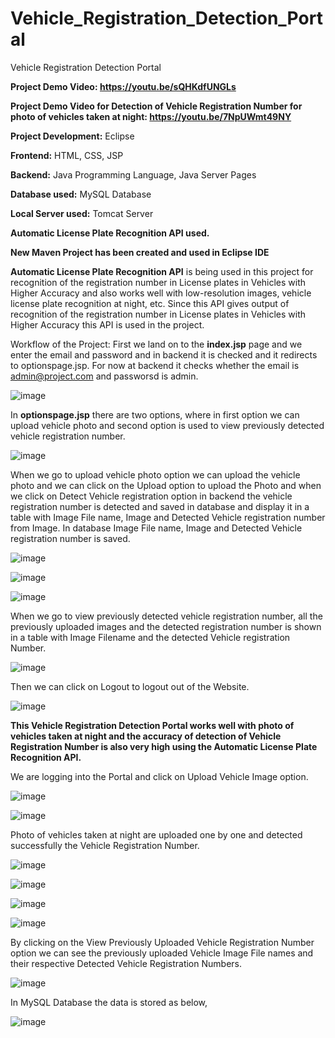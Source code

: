 # Vehicle_Registration_Detection_Portal
Vehicle Registration Detection Portal

**Project Demo Video: https://youtu.be/sQHKdfUNGLs**

**Project Demo Video for Detection of Vehicle Registration Number for photo of vehicles taken at night: https://youtu.be/7NpUWmt49NY**

**Project Development:** Eclipse

**Frontend:** HTML, CSS, JSP

**Backend:** Java Programming Language, Java Server Pages

**Database used:** MySQL Database

**Local Server used:** Tomcat Server

**Automatic License Plate Recognition API used.**

**New Maven Project has been created and used in Eclipse IDE**

**Automatic License Plate Recognition API** is being used in this project for recognition of the registration number in License plates in Vehicles with Higher Accuracy and also works well with low-resolution images, vehicle license plate recognition at night, etc. Since this API gives output of recognition of the registration number in License plates in Vehicles with Higher Accuracy this API is used in the project. 

Workflow of the Project:
First we land on to the **index.jsp** page and we enter the email and password and in backend it is checked and it redirects to optionspage.jsp. For now at backend it checks whether the email is admin@project.com and passworsd is admin. 

![image](https://github.com/Shriram-S-Projects/Vehicle_Registration_Detection_Portal/assets/148881882/53470dbd-445c-426b-baf3-bfc82e226ec5)

In **optionspage.jsp** there are two options, where in first option we can upload vehicle photo and second option is used to view previously detected vehicle registration number. 

![image](https://github.com/Shriram-S-Projects/Vehicle_Registration_Detection_Portal/assets/148881882/64152578-de8d-43f2-85a3-95225b1d6a94)

When we go to upload vehicle photo option we can upload the vehicle photo and we can click on the Upload option to upload the Photo and when we click on Detect Vehicle registration option in backend the vehicle registration number is detected and saved in database and display it in a table with Image File name, Image and Detected Vehicle registration number from Image. In database Image File name, Image and Detected Vehicle registration number is saved. 

![image](https://github.com/Shriram-S-Projects/Vehicle_Registration_Detection_Portal/assets/148881882/aa92b145-553d-42ee-b6d3-d81b30cfbe9b)

![image](https://github.com/Shriram-S-Projects/Vehicle_Registration_Detection_Portal/assets/148881882/5534d0eb-61a5-454c-b758-39c997e3d843)

![image](https://github.com/Shriram-S-Projects/Vehicle_Registration_Detection_Portal/assets/148881882/6641f6b2-aaa5-48e0-98c6-3b24fbef670a)

When we go to view previously detected vehicle registration number, all the previously uploaded images and the detected registration number is shown in a table with Image Filename and the detected Vehicle registration Number. 

![image](https://github.com/Shriram-S-Projects/Vehicle_Registration_Detection_Portal/assets/148881882/1e075ac0-1d07-40a9-99c5-cecc733cab9e)

Then we can click on Logout to logout out of the Website. 

![image](https://github.com/Shriram-S-Projects/Vehicle_Registration_Detection_Portal/assets/148881882/a51ded41-c068-45e5-91e0-388421a794db)

**This Vehicle Registration Detection Portal works well with photo of vehicles taken at night and the accuracy of detection of Vehicle Registration Number is also very high using the Automatic License Plate Recognition API.**

We are logging into the Portal and click on Upload Vehicle Image option. 

![image](https://github.com/Shriram-S-Projects/Vehicle_Registration_Detection_Portal/assets/148881882/4727b98c-3d02-4360-b43c-cb520dc428e1)

![image](https://github.com/Shriram-S-Projects/Vehicle_Registration_Detection_Portal/assets/148881882/1e2506ad-491e-4ad3-87f9-6488ee13763a)

Photo of vehicles taken at night are uploaded one by one and detected successfully the Vehicle Registration Number. 

![image](https://github.com/Shriram-S-Projects/Vehicle_Registration_Detection_Portal/assets/148881882/d417d4d8-be59-42d7-9984-faf1f310debb)

![image](https://github.com/Shriram-S-Projects/Vehicle_Registration_Detection_Portal/assets/148881882/add6876e-35f4-49d7-9662-df2bcd3c96c6)

![image](https://github.com/Shriram-S-Projects/Vehicle_Registration_Detection_Portal/assets/148881882/6a97248d-4cc3-4d4e-975a-af04277c8d70)

![image](https://github.com/Shriram-S-Projects/Vehicle_Registration_Detection_Portal/assets/148881882/c36b3e4f-4aa4-4d14-980f-b92c094dbefc)

By clicking on the View Previously Uploaded Vehicle Registration Number option we can see the previously uploaded Vehicle Image File names and their respective Detected Vehicle Registration Numbers. 

![image](https://github.com/Shriram-S-Projects/Vehicle_Registration_Detection_Portal/assets/148881882/53c23f48-6152-4498-a923-4e7008319154)

In MySQL Database the data is stored as below,

![image](https://github.com/Shriram-S-Projects/Vehicle_Registration_Detection_Portal/assets/148881882/0223b932-aa5c-4ddf-8078-1d04436a8efc)
